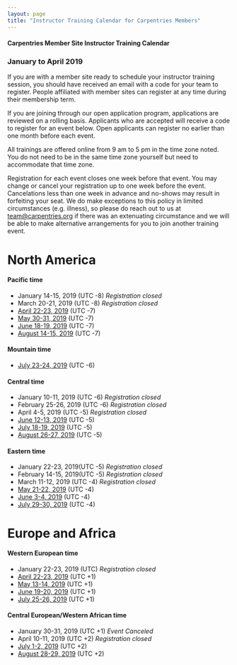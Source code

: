 ```yaml
---
layout: page
title: "Instructor Training Calendar for Carpentries Members"
---
```



#### Carpentries Member Site Instructor Training Calendar
###  January to April 2019

If you are with a member site ready to schedule your instructor training session, you should have received an email with a code for your team to register. People affiliated with member sites can register at any time during their membership term.

If you are joining through our open application program, applications are reviewed on a rolling basis.  Applicants who are accepted will receive a code to register for an event below.  Open applicants can register no earlier than one month before each event.

All trainings are offered online from 9 am to 5 pm in the time zone noted.  You do not need to be in the same time zone yourself but need to accommodate that time zone. 

Registration for each event closes one week before that event. You may change or cancel your registration up to one week before the event. Cancelations less than one week in advance and no-shows may result in forfeiting your seat.  We do make exceptions to this policy in limited circumstances (e.g. illness), so please do reach out to us at [team@carpentries.org](mailto:team@carpentries.org) if there was an extenuating circumstance and we will be able to make alternative arrangements for you to join another training event.

# North America

#### Pacific time
* January 14-15, 2019 (UTC -8) *Registration closed*
* March 20-21, 2019 (UTC -8) *Registration closed*
* [April 22-23, 2019](https://www.eventbrite.com/e/online-instructor-training-april-22-23-n-america-pacific-time-tickets-53348102611)  (UTC -7) 
* [May 30-31, 2019](https://www.eventbrite.com/e/online-instructor-training-may-30-31-pdt-tickets-59714433478) (UTC -7)
* [June 18-19, 2019](https://www.eventbrite.com/e/online-instructor-training-june-18-19-pdt-tickets-59709046365) (UTC -7)
* [August 14-15, 2019](https://www.eventbrite.com/e/online-instructor-training-august-14-15-n-america-pacific-time-tickets-59701413535) (UTC -7)

#### Mountain time
* [July 23-24, 2019](https://www.eventbrite.com/e/online-instructor-training-july-23-24-mdt-tickets-59840643977)  (UTC -6)


#### Central time
* January 10-11, 2019 (UTC -6) *Registration closed*
* February 25-26, 2019 (UTC -6) *Registration closed*
* April 4-5, 2019 (UTC -5) *Registration closed*
* [June 12-13, 2019](https://www.eventbrite.com/e/online-instructor-training-june-12-13-n-america-central-time-tickets-59702061473) (UTC -5)
* [July 18-19, 2019](https://www.eventbrite.com/e/online-instructor-training-july-18-19-cdt-tickets-59703135686) (UTC -5)
* [August 26-27, 2019](https://www.eventbrite.com/e/online-instructor-training-august-26-27-cdt-tickets-59705042389) (UTC -5)

#### Eastern time
* January 22-23, 2019(UTC -5) *Registration closed*
* February 14-15, 2019(UTC -5) *Registration closed*
* March 11-12, 2019 (UTC -4) *Registration closed*
* [May 21-22, 2019](https://www.eventbrite.com/e/online-instructor-training-may-21-22-edt-tickets-59703338292) (UTC -4) 
* [June 3-4, 2019](https://www.eventbrite.com/e/online-instructor-training-june-3-4-edt-tickets-59703947113) (UTC -4) 
* [July 29-30, 2019](https://www.eventbrite.com/e/online-instructor-training-july-29-30-edt-tickets-59704588030) (UTC -4)  

# Europe and Africa

#### Western European time
* January 22-23, 2019 (UTC) *Registration closed*
* [April 22-23, 2019](https://www.eventbrite.com/e/online-instructor-training-april-22-23-western-europe-time-tickets-53348314244)  (UTC +1)
* [May 13-14, 2019](https://www.eventbrite.com/e/online-instructor-training-may-13-14-bst-tickets-59705835762) (UTC +1)
* [June 19-20, 2019](https://www.eventbrite.com/e/online-instructor-training-june-19-20-bst-tickets-59706679285) (UTC +1)
* [July 25-26, 2019](https://www.eventbrite.com/e/online-instructor-training-july-25-26-bst-tickets-59707376370) (UTC +1) 

#### Central European/Western African time
* January 30-31, 2019 (UTC +1) *Event Canceled*
* April 10-11, 2019 (UTC +2) *Registration closed*
* [July 1-2, 2019](https://www.eventbrite.com/e/online-instructor-training-july-1-2-cest-tickets-59707865834)  (UTC +2)
* [August 28-29, 2019](https://www.eventbrite.com/e/online-instructor-training-august-28-29-central-european-time-tickets-59708227917)  (UTC +2)





